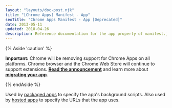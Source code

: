 ```yaml
---
layout: "layouts/doc-post.njk"
title: "[Chrome Apps] Manifest - App"
seoTitle: "Chrome Apps Manifest - App [Deprecated]"
date: 2013-05-11
updated: 2018-04-26
description: Reference documentation for the app property of manifest.json.
---
```


{% Aside 'caution' %}

**Important:** Chrome will be removing support for Chrome Apps on all platforms. Chrome browser and
the Chrome Web Store will continue to support extensions. [**Read the announcement**][1] and learn
more about [**migrating your app**][2].

{% endAside %}

Used by [packaged apps][3] to specify the app's background scripts. Also used by [hosted apps][4] to
specify the URLs that the app uses.

[1]: https://blog.chromium.org/2020/08/changes-to-chrome-app-support-timeline.html
[2]: /apps/migration
[3]: /trunk/apps/app_lifecycle#eventpage
[4]: https://developers.google.com/chrome/apps/docs/developers_guide#live
